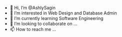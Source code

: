 - 👋 Hi, I’m @AshlySagin
- 👀 I’m interested in Web Design and Database Admin
- 🌱 I’m currently learning Software Engineering
- 💞️ I’m looking to collaborate on ...
- 📫 How to reach me ...

<!---
AshlySagin/AshlySagin is a ✨ special ✨ repository because its `README.md` (this file) appears on your GitHub profile.
You can click the Preview link to take a look at your changes.
--->
